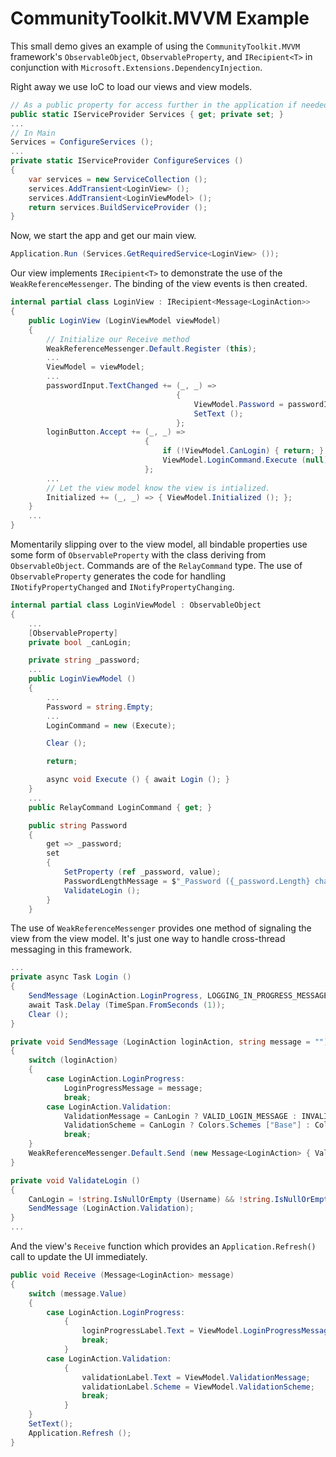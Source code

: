 # CommunityToolkit.MVVM Example

This small demo gives an example of using the `CommunityToolkit.MVVM` framework's `ObservableObject`, `ObservableProperty`, and `IRecipient<T>` in conjunction with `Microsoft.Extensions.DependencyInjection`. 

Right away we use IoC to load our views and view models.

``` csharp
// As a public property for access further in the application if needed. 
public static IServiceProvider Services { get; private set; }
...
// In Main
Services = ConfigureServices ();
...
private static IServiceProvider ConfigureServices ()
{
    var services = new ServiceCollection ();
    services.AddTransient<LoginView> ();
    services.AddTransient<LoginViewModel> ();
    return services.BuildServiceProvider ();
}
```

Now, we start the app and get our main view.

``` csharp
Application.Run (Services.GetRequiredService<LoginView> ());
```

Our view implements `IRecipient<T>` to demonstrate the use of the `WeakReferenceMessenger`. The binding of the view events is then created.

``` csharp
internal partial class LoginView : IRecipient<Message<LoginAction>>
{
    public LoginView (LoginViewModel viewModel)
    {
        // Initialize our Receive method
        WeakReferenceMessenger.Default.Register (this);
        ...
        ViewModel = viewModel;
        ...
        passwordInput.TextChanged += (_, _) =>
                                     {
                                         ViewModel.Password = passwordInput.Text;
                                         SetText ();
                                     };
        loginButton.Accept += (_, _) =>
                              {
                                  if (!ViewModel.CanLogin) { return; }
                                  ViewModel.LoginCommand.Execute (null);
                              };
        ...
        // Let the view model know the view is intialized.
        Initialized += (_, _) => { ViewModel.Initialized (); };
    }
    ...
}
```

Momentarily slipping over to the view model, all bindable properties use some form of `ObservableProperty` with the class deriving from `ObservableObject`. Commands are of the `RelayCommand` type. The use of `ObservableProperty` generates the code for handling `INotifyPropertyChanged` and `INotifyPropertyChanging`.

``` csharp
internal partial class LoginViewModel : ObservableObject
{
    ...
    [ObservableProperty]
    private bool _canLogin;

    private string _password;
    ...
    public LoginViewModel ()
    {
        ...
        Password = string.Empty;
        ...   
        LoginCommand = new (Execute);

        Clear ();

        return;

        async void Execute () { await Login (); }
    }
    ...
    public RelayCommand LoginCommand { get; }

    public string Password
    {
        get => _password;
        set
        {
            SetProperty (ref _password, value);
            PasswordLengthMessage = $"_Password ({_password.Length} characters):";
            ValidateLogin ();
        }
    }
```

The use of `WeakReferenceMessenger` provides one method of signaling the view from the view model. It's just one way to handle cross-thread messaging in this framework.

``` csharp
...
private async Task Login ()
{
    SendMessage (LoginAction.LoginProgress, LOGGING_IN_PROGRESS_MESSAGE);
    await Task.Delay (TimeSpan.FromSeconds (1));
    Clear ();
}

private void SendMessage (LoginAction loginAction, string message = "")
{
    switch (loginAction)
    {
        case LoginAction.LoginProgress:
            LoginProgressMessage = message;
            break;
        case LoginAction.Validation:
            ValidationMessage = CanLogin ? VALID_LOGIN_MESSAGE : INVALID_LOGIN_MESSAGE;
            ValidationScheme = CanLogin ? Colors.Schemes ["Base"] : Colors.Schemes ["Error"];
            break;
    }
    WeakReferenceMessenger.Default.Send (new Message<LoginAction> { Value = loginAction });
}

private void ValidateLogin ()
{
    CanLogin = !string.IsNullOrEmpty (Username) && !string.IsNullOrEmpty (Password);
    SendMessage (LoginAction.Validation);
}
...
```

And the view's `Receive` function which provides an `Application.Refresh()` call to update the UI immediately.

``` csharp
public void Receive (Message<LoginAction> message)
{
    switch (message.Value)
    {
        case LoginAction.LoginProgress:
            {
                loginProgressLabel.Text = ViewModel.LoginProgressMessage;
                break;
            }
        case LoginAction.Validation:
            {
                validationLabel.Text = ViewModel.ValidationMessage;
                validationLabel.Scheme = ViewModel.ValidationScheme;
                break;
            }
    }
    SetText();
    Application.Refresh ();
}
```
